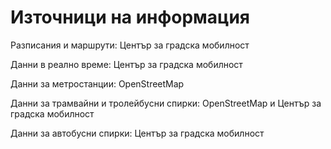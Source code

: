 # Източници на информация

Разписания и маршрути: Център за градска мобилност

Данни в реално време: Център за градска мобилност

Данни за метростанции: OpenStreetMap

Данни за трамвайни и тролейбусни спирки: OpenStreetMap и Център за градска мобилност

Данни за автобусни спирки: Център за градска мобилност
